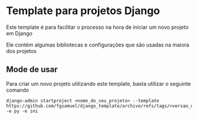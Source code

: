 # Template para projetos Django

Este template é para facilitar o processo na hora de iniciar um novo projeto em Django

Ele contém algumas bibliotecas e configurações que são usadas na maiora dos projetos

## Mode de usar

Para criar um novo projeto utilizando este template, basta utilizar o seguinte comando

```
django-admin startproject <nome_do_seu_projeto> --template https://github.com/fgsamuel/django_template/archive/refs/tags/<versao_da_release>.zip -e py -e ini
```
